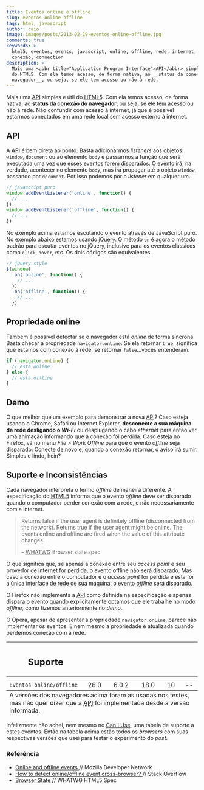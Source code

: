 ```yaml
---
title: Eventos online e offline
slug: eventos-online-offline
tags: html, javascript
author: caio
image: images/posts/2013-02-19-eventos-online-offline.jpg
comments: true
keywords: >
  html5, eventos, events, javascript, online, offline, rede, internet, net,
  conexão, connection
description: >
  Mais uma <abbr title="Application Program Interface">API</abbr> simples e útil
  do HTML5. Com ela temos acesso, de forma nativa, ao __status da conexão do
  navegador__, ou seja, se ele tem acesso ou não à rede.
---
```


Mais uma <abbr title="Application Program Interface">API</abbr> simples e útil
do <abbr title="HyperText Markup Language 5">HTML5</abbr>. Com ela temos acesso,
de forma nativa, ao __status da conexão do navegador__, ou seja, se ele tem
acesso ou não à rede. Não confundir com acesso à internet, já que é possível
estarmos conectados em uma rede local sem acesso externo à internet.

## API

A <abbr title="Application Program Interface">API</abbr> é bem direta ao ponto.
Basta adicionarmos _listeners_ aos objetos `window`, `document` ou ao elemento
`body` e passarmos a função que será executada uma vez que esses eventos forem
disparados. O evento irá, na verdade, acontecer no elemento `body`, mas irá
propagar até o objeto `window`, passando por `document`. Por isso podemos por o
_listener_ em qualquer um.

```javascript
// javascript puro
window.addEventListener('online', function() {
  // ...
})
window.addEventListener('offline', function() {
  // ...
})
```

No exemplo acima estamos escutando o evento através de JavaScript puro. No
exemplo abaixo estamos usando jQuery. O método `on` é agora o método padrão para
escutar eventos no jQuery, inclusive para os eventos clássicos como `click`,
`hover`, etc. Os dois códigos são equivalentes.

```javascript
// jQuery style
$(window)
  .on('online', function() {
    // ...
  })
  .on('offline', function() {
    // ...
  })
```

## Propriedade online

Também é possível detectar se o navegador está _online_ de forma síncrona.
Basta checar a propriedade `navigator.onLine`. Se ela retornar `true`, significa
que estamos com conexão à rede, se retornar `false`...vocês entenderam.

```javascript
if (navigator.onLine) {
  // está online
} else {
  // está offline
}
```

## Demo

O que melhor que um exemplo para demonstrar a nova
<abbr title="Application Program Interface">API</abbr>? Caso esteja usando o
Chrome, Safari ou Internet Explorer, __desconecte a sua máquina da rede desligando
o _Wi-Fi___ ou desplugando o cabo _ethernet_ para então ver uma animação
informando que a conexão foi perdida. Caso esteja no Firefox, vá no menu
_File_ > _Work Offline_ para que o evento _offline_ seja disparado. Conecte de
novo e, quando a conexão retornar, o aviso irá sumir. Simples e lindo, hein?

## Suporte e Inconsistências

Cada navegador interpreta o termo _offline_ de maneira diferente. A especificação
do <abbr title="HyperText Markup Language 5">HTML5</abbr> informa que o evento
_offline_ deve ser disparado quando o computador perder conexão com a rede, e
não necessariamente com a internet.

<blockquote>
  <p>
    Returns false if the user agent is definitely offline (disconnected from
    the network). Returns true if the user agent might be online. The events
    online and offline are fired when the value of this attribute changes.
  </p>
  <footer>
    – <abbr title="Web Hypertext Application Technology Working Group">WHATWG</abbr>
    Browser state spec
  </footer>
</blockquote>

O que significa que, se apenas a conexão entre seu _access point_ e seu provedor
de internet for perdida, o evento offline não será disparado. Mas caso a conexão
entre o computador e o _access point_ for perdida e esta for a única interface
de rede de sua máquina, o evento _offline_ será disparado.

O Firefox não implementa a <abbr title="Application Program Interface">API</abbr>
como definida na especificação e apenas dispara o evento quando explicitamente
optamos que ele trabalhe no modo _offline_, como fizemos anteriormente no
_demo_.

O Opera, apesar de apresentar a propriedade `navigator.onLine`, parece não
implementar os eventos. E nem mesmo a propriedade é atualizada quando perdemos
conexão com a rede.

<table class="support">
  <thead>
    <tr>
      <th class="subject"><h2>Suporte</h2></th>
      <th class="browser chrome"><div class="i"></div></th>
      <th class="browser safari"><div class="i"></div></th>
      <th class="browser firefox"><div class="i"></div></th>
      <th class="browser ie"><div class="i"></div></th>
      <th class="browser opera"><div class="i"></div></th>
    </tr>
    <tr>
      <th></th>
      <th colspan="5" class="base"></th>
    </tr>
  </thead>
  <tbody>
    <tr>
      <td class="property"><code>Eventos online/offline</code></td>
      <td>26.0</td>
      <td>6.0.2</td>
      <td>18.0</td>
      <td>10</td>
      <td>--</td>
    </tr>
  </tbody>
  <tfoot>
    <tr>
      <td colspan="6">
        A versões dos navegadores acima foram as usadas nos testes,
        mas não quer dizer que a <abbr title="Application Program Interface">API</abbr>
        foi implementada desde a versão informada.
      </td>
    </tr>
  </tfoot>
</table>

Infelizmente não achei, nem mesmo no [Can I Use](http://caniuse.com/), uma
tabela de suporte a estes eventos. Então na tabela acima estão todos os
_browsers_ com suas respectivas versões que usei para testar o experimento do
_post_.

<aside class="fonte">
  <h3>Referência</h3>
  <ul>
    <li>
      <a href="https://developer.mozilla.org/en-US/docs/Online_and_offline_events">
			Online and offline events
      </a>
      <span class="comment">// Mozilla Developer Network </span>
    </li>
    <li>
      <a href="http://stackoverflow.com/questions/3181080/how-to-detect-online-offline-event-cross-browser">
      How to detect online/offline event cross-browser?
      </a>
      <span class="comment">// Stack Overflow</span>
    </li>
    <li>
      <a href="http://www.whatwg.org/specs/web-apps/current-work/#browser-state">
      Browser State
      </a>
      <span class="comment">// WHATWG HTML5 Spec</span>
    </li>
  </ul>
</aside>


<style>

  /* Widget
   -------------------- */
  .widget-conexao-status {
    position: fixed;
    top: 50% !important;
    left: 50% !important;
    margin-top: -150px;
    margin-left: -150px;
    width: 300px !important;
    height: 300px !important;
    -webkit-border-radius: 10px;
    -moz-border-radius: 10px;
    -ms-border-radius: 10px;
    border-radius: 10px;
    background-color: rgba(0, 0, 0, 0.7);
    -webkit-box-shadow: rgba(0, 0, 0, 0.7);
    -moz-box-shadow: rgba(0, 0, 0, 0.7);
    -ms-box-shadow: rgba(0, 0, 0, 0.7);
    box-shadow: rgba(0, 0, 0, 0.7);
    opacity: 0;
  }

  /* Plug
   -------------------- */
  .widget-plug {
    position: absolute !important;
    background-image: none !important;
    background-color: transparent !important;
    -webkit-transition: all 0.4s ease-out 0.7s;
    -moz-transition: all 0.4s ease-out 0.7s;
    -ms-transition: all 0.4s ease-out 0.7s;
    transition: all 0.4s ease-out 0.7s;
  }

  .widget-plug-macho {
    width: 166px !important;
  }

  .widget-plug-femea {
    width: 140px !important;
  }

  /* Widget online
   -------------------- */
  .online .widget-conexao-status {
    opacity: 0;
    -webkit-transform: scale(1.3);
    -moz-transform: scale(1.3);
    -ms-transform: scale(1.3);
    transform: scale(1.3);
    -webkit-transition: all 0.4s 0.7s ease-out;
    -moz-transition: all 0.4s 0.7s ease-out;
    -ms-transition: all 0.4s 0.7s ease-out;
    transition: all 0.4s 0.7s ease-out;
  }
    .online .widget-plug {
      transform: scale(1);
      -webkit-transition: all 0.5s 0s ease-in;
      -moz-transition: all 0.5s 0s ease-in;
      -ms-transition: all 0.5s 0s ease-in;
      transition: all 0.5s 0s ease-in;
    }

    .online .widget-plug-macho {
      bottom: 45px !important;
      left: 45px !important;
    }

    .online .widget-plug-femea {
      top: 45px !important;
      left: 115px !important;
    }

  /* Widget offline
   -------------------- */
  .offline .widget-conexao-status {
    opacity: 1;
    -webkit-transform: scale(1);
    -moz-transform: scale(1);
    -ms-transform: scale(1);
    transform: scale(1);
    -webkit-transition: all 0.5s ease-in;
    -moz-transition: all 0.5s ease-in;
    -ms-transition: all 0.5s ease-in;
    transition: all 0.5s ease-in;
  }

    .offline .widget-plug-macho {
      bottom: 20px !important;
      left: 20px !important;
    }

    .offline .widget-plug-femea {
      top: 20px !important;
      left: 140px !important;
    }

</style>

<div class="widget-conexao-status">
  <img class="widget-plug widget-plug-macho"
      src="/images/posts/2013-02-19-plug-macho.png" alt="Plug Macho" />
  <img class="widget-plug widget-plug-femea"
      src="/images/posts/2013-02-19-plug-femea.png" alt="Plug Fêmea" />
</div>

<script>
  $(document).ready(function() {
    $('body')
      .addClass('online')

    $(window)
      .on('online', function(event) {
        $('body')
          .removeClass('offline')
          .addClass('online')
      })
      .on('offline', function(event) {
        $('body')
          .removeClass('online')
          .addClass('offline')
      })
  })
</script>
